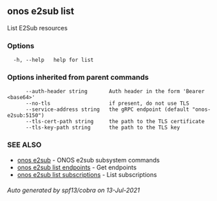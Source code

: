 ## onos e2sub list

List E2Sub resources

### Options

```
  -h, --help   help for list
```

### Options inherited from parent commands

```
      --auth-header string       Auth header in the form 'Bearer <base64>'
      --no-tls                   if present, do not use TLS
      --service-address string   the gRPC endpoint (default "onos-e2sub:5150")
      --tls-cert-path string     the path to the TLS certificate
      --tls-key-path string      the path to the TLS key
```

### SEE ALSO

* [onos e2sub](onos_e2sub.md)	 - ONOS e2sub subsystem commands
* [onos e2sub list endpoints](onos_e2sub_list_endpoints.md)	 - Get endpoints
* [onos e2sub list subscriptions](onos_e2sub_list_subscriptions.md)	 - List subscriptions

###### Auto generated by spf13/cobra on 13-Jul-2021

